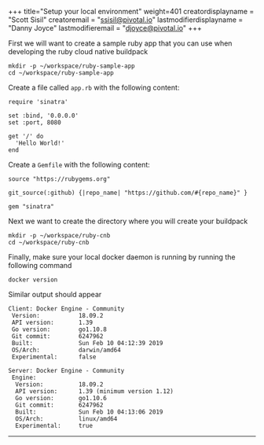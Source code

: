 +++
title="Setup your local environment"
weight=401
creatordisplayname = "Scott Sisil"
creatoremail = "ssisil@pivotal.io"
lastmodifierdisplayname = "Danny Joyce"
lastmodifieremail = "djoyce@pivotal.io"
+++

First we will want to create a sample ruby app that you can use when developing the ruby cloud native buildpack

```
mkdir -p ~/workspace/ruby-sample-app
cd ~/workspace/ruby-sample-app
```

Create a file called `app.rb` with the following content:

```
require 'sinatra'

set :bind, '0.0.0.0'
set :port, 8080

get '/' do
  'Hello World!'
end
```

Create a `Gemfile` with the following content:
```
source "https://rubygems.org"

git_source(:github) {|repo_name| "https://github.com/#{repo_name}" }

gem "sinatra"
```

Next we want to create the directory where you will create your buildpack

```
mkdir -p ~/workspace/ruby-cnb
cd ~/workspace/ruby-cnb
```

Finally, make sure your local docker daemon is running by running the following command

```
docker version
```

Similar output should appear

```
Client: Docker Engine - Community
 Version:           18.09.2
 API version:       1.39
 Go version:        go1.10.8
 Git commit:        6247962
 Built:             Sun Feb 10 04:12:39 2019
 OS/Arch:           darwin/amd64
 Experimental:      false

Server: Docker Engine - Community
 Engine:
  Version:          18.09.2
  API version:      1.39 (minimum version 1.12)
  Go version:       go1.10.6
  Git commit:       6247962
  Built:            Sun Feb 10 04:13:06 2019
  OS/Arch:          linux/amd64
  Experimental:     true
```

---

